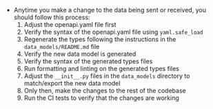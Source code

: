 - Anytime you make a change to the data being sent or received, you should follow this process:
  1. Adjust the openapi.yaml file first
  2. Verify the syntax of the openapi.yaml file using `yaml.safe_load`
  3. Regenerate the types following the instructions in the `data_models/README.md` file
  4. Verify the new data model is generated
  5. Verify the syntax of the generated types files
  6. Run formatting and linting on the generated types files
  7. Adjust the `__init__.py` files in the `data_models` directory to match/export the new data model
  8. Only then, make the changes to the rest of the codebase
  9. Run the CI tests to verify that the changes are working
